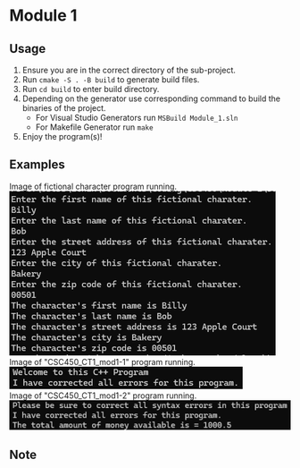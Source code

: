 # Module 1

## Usage
1. Ensure you are in the correct directory of the sub-project.
2. Run ```cmake -S . -B build``` to generate build files.
3. Run ```cd build``` to enter build directory.
4. Depending on the generator use corresponding command to build the binaries of the project.
    - For Visual Studio Generators run ```MSBuild Module_1.sln``` 
    - For Makefile Generator run ```make```
5. Enjoy the program(s)!

## Examples
Image of fictional character program running. <br>
![](./example-1.png) <br>
Image of "CSC450_CT1_mod1-1" program running. <br>
![](./example-2.png) <br>
Image of "CSC450_CT1_mod1-2" program running. <br>
![](./example-3.png) <br>

## Note